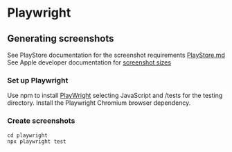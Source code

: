 # Playwright
## Generating screenshots
See PlayStore documentation for the screenshot requirements [PlayStore.md](appStores)
See Apple developer documentation for [screenshot sizes](https://developer.apple.com/help/app-store-connect/reference/screenshot-specifications)

### Set up Playwright
Use npm to install [PlayWright](https://playwright.dev/docs/intro) selecting JavaScript and /tests for the testing directory.
Install the Playwright Chromium browser dependency.

### Create screenshots
```commandline
cd playwright
npx playwright test
```
